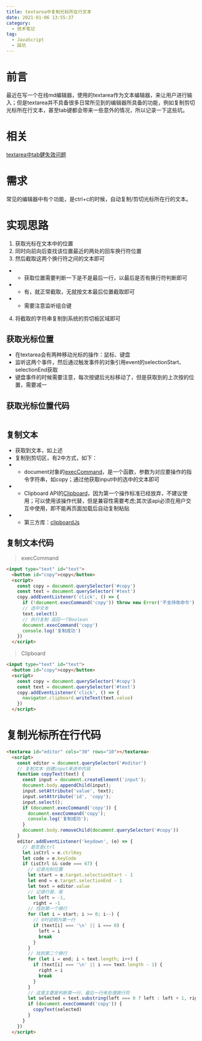 ```yaml
---
title: textarea中复制光标所在行文本
date: 2021-01-06 13:55:37
category:
  - 技术笔记
tag:
  - JavaScript
  - 踩坑
---
```

# 前言

最近在写一个在线md编辑器，使用的textarea作为文本编辑器，来让用户进行输入；但是textarea并不具备很多日常所见到的编辑器所具备的功能，例如复制剪切光标所在行文本，甚至tab键都会带来一些意外的情况，所以记录一下这些坑。

# 相关
[textarea中tab健失效问题](https://blog.shuaxindiary.cn/2020/12/27/%E6%8A%80%E6%9C%AF%E7%AC%94%E8%AE%B0/textarea%E6%A0%87%E7%AD%BEtab%E9%94%AE%E6%97%A0%E6%95%88/)

# 需求
常见的编辑器中有个功能，是ctrl+c的时候，自动复制/剪切光标所在行的文本。

# 实现思路
1. 获取光标在文本中的位置
2. 同时向前向后查找该位置最近的两处的回车换行符位置
3. 然后截取这两个换行符之间的文本即可
- - 获取位置需要判断一下是不是最后一行，以最后是否有换行符判断即可
- - 有，就正常截取，无就按文本最后位置截取即可
- - 需要注意监听组合键
4. 将截取的字符串复制到系统的剪切板区域即可

## 获取光标位置
- 在textarea会有两种移动光标的操作：鼠标、键盘
- 监听这两个事件，然后通过触发事件的对象引用event的selectionStart、selectionEnd获取
- 键盘事件的时候需要注意，每次按键后光标移动了，但是获取到的上次按的位置，需要减一

## 获取光标位置代码
```html
```


## 复制文本
- 获取到文本，如上述
- 复制到剪切区，有2中方式，如下：
- - document对象的[execCommand](https://developer.mozilla.org/zh-CN/docs/Web/API/Document/execCommand)，是一个函数，参数为对应要操作的指令字符串，如copy；通过他获取input中的选中的文本即可
- - Clipboard API的[Clipboard](https://developer.mozilla.org/zh-CN/docs/Web/API/Clipboard)，因为第一个操作标准已经放弃，不建议使用；可以使用该操作代替，但是兼容性需要考虑;其次该api必须在用户交互中使用，即不能再页面加载后自动复制粘贴
- - 第三方库：[clipboardJs](https://github.com/zenorocha/clipboard.js)

## 复制文本代码
> execCommand
```html
<input type="text" id="text">
  <button id="copy">copy</button>
  <script>
    const copy = document.querySelector('#copy')
    const text = document.querySelector('#text')
    copy.addEventListener('click', () => {
      if (!document.execCommand('copy')) throw new Error('不支持改命令')
      // 选中文本
      text.select()
      // 执行复制 返回一个Boolean
      document.execCommand('copy')
      console.log('复制成功')
    })
  </script>
```

> Clipboard
```html
<input type="text" id="text">
  <button id="copy">copy</button>
  <script>
    const copy = document.querySelector('#copy')
    const text = document.querySelector('#text')
    copy.addEventListener('click', () => {
      navigator.clipboard.writeText(text.value)
    })
  </script>
```


# 复制光标所在行代码
```html
<textarea id="editor" cols="30" rows="10"></textarea>
  <script>
    const editor = document.querySelector('#editor')
    // 复制文本 创建input来选中内容
    function copyText(text) {
      const input = document.createElement('input');
      document.body.appendChild(input);
      input.setAttribute('value', text);
      input.setAttribute('id', 'copy');
      input.select();
      if (document.execCommand('copy')) {
        document.execCommand('copy');
        console.log('复制成功');
      }
      document.body.removeChild(document.querySelector('#copy'))
    }
    editor.addEventListener('keydown', (e) => {
      // 是否是ctrl
      let isCtrl = e.ctrlKey
      let code = e.keyCode
      if (isCtrl && code === 67) {
        // 记录光标位置
        let start = e.target.selectionStart - 1
        let end = e.target.selectionEnd - 1
        let text = editor.value
        // 记录行首、尾
        let left = -1,
          right = -1
        // 找到第一个换行
        for (let i = start; i >= 0; i--) {
          // 0时说明为第一行
          if (text[i] === '\n' || i === 0) {
            left = i
            break
          }
        }
        // 找到第二个换行
        for (let i = end; i < text.length; i++) {
          if (text[i] === '\n' || i === text.length - 1) {
            right = i
            break
          }
        }
        // 这里主要是判断第一行、最后一行来处理换行符
        let selected = text.substring(left === 0 ? left : left + 1, right === text.length - 1 ? right + 1 : right)
        if (document.execCommand('copy')) {
          copyText(selected)
        }
      }
    })
  </script>
```